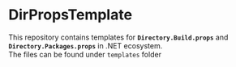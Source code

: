 # DirPropsTemplate

This repository contains templates for **`Directory.Build.props`** and **`Directory.Packages.props`**
in .NET ecosystem.  
The files can be found under `templates` folder

